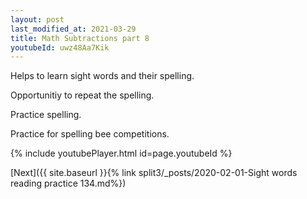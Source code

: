 ```yaml
---
layout: post
last_modified_at: 2021-03-29
title: Math Subtractions part 8
youtubeId: uwz48Aa7Kik
---
```

 
 
Helps to learn sight words and their spelling.

Opportunitiy to repeat the spelling. 

Practice spelling. 
 
Practice for spelling bee competitions. 
 
{% include youtubePlayer.html id=page.youtubeId %}
 
 

[Next]({{ site.baseurl }}{% link  split3/_posts/2020-02-01-Sight words reading practice 134.md%})
 
